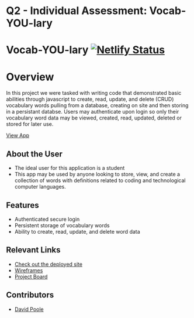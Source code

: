 # Q2 - Individual Assessment: Vocab-YOU-lary
# Vocab-YOU-lary [![Netlify Status](https://api.netlify.com/api/v1/badges/35a3ef97-90e0-4806-a2c3-03a599aba090/deploy-status)](https://app.netlify.com/sites/davidpoole-vocab-you-lary/deploys)

# Overview
In this project we were tasked with writing code that demonstrated basic abilities through javascript to create, read, update, and delete (CRUD) vocabulary words pulling from a database, creating on site and then storing in a persistant databse. Users may authenticate upon login so only their vocabulary word data may be viewed, created, read, updated, deleted or stored for later use.

[View App](https://davidpoole-vocab-you-lary.netlify.app)

## About the User
- The ideal user for this application is a student
- This app may be used by anyone looking to store, view, and create a collection of words with definitions related to coding and technological computer languages.

## Features
- Authenticated secure login
- Persistent storage of vocabulary words
- Ability to create, read, update, and delete word data

## Relevant Links
- [Check out the deployed site](#https://davidpoole-vocab-you-lary.netlify.app)
- [Wireframes](#https://www.figma.com/file/fVuOGX2frNFvwFI3BEoO7Q/VocabYOUlary?type=design&node-id=0-1&t=UkpK5SyljQQFoU74-0)
- [Project Board](#https://dbdiagram.io/d/647cdf33722eb774945e6d00)

## Contributors
- [David Poole](https://github.com/DavidBPoole)
